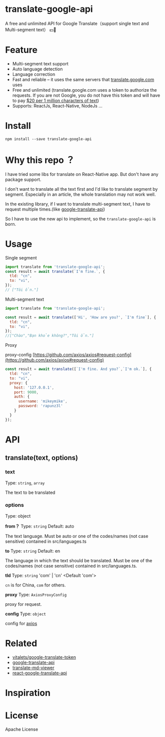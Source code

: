 # translate-google-api
A free and unlimited API for Google Translate（support single text and Multi-segment text） 💵🚫
# Feature

- Multi-segment text support
- Auto language detection
- Language correction
- Fast and reliable – it uses the same servers that [translate.google.com](https://translate.google.com/) uses
- Free and unlimited (translate.google.com uses a token to authorize the requests. If you are not Google, you do not have this token and will have to pay [$20 per 1 million characters of text](https://cloud.google.com/translate/v2/pricing))
- Supports: ReactJs, React-Native, NodeJs ...

# Install

```shell
npm install --save translate-google-api
```

# Why this repo ？

I have tried some libs for translate on React-Native app. But don't have any package support.

I don't want to translate all the text first and I'd like to translate segment by segment. Especially in an article, the whole translation may not work well.

In the existing library, if I want to translate multi-segment text, I have to request multiple times.(like [google-translate-api](https://github.com/matheuss/google-translate-api))

So I have to use the new api to implement, so the `translate-google-api` is born.

# Usage

Single segment
```javascript
import translate from 'translate-google-api';
const result = await translate(`I'm fine.`, {
  tld: "cn",
  to: "vi",
});
// ["Tôi ổn."]


```

Multi-segment text
```javascript
import translate from 'translate-google-api';

const result = await translate(['Hi', 'How are you?', `I'm fine`], {
  tld: "cn",
  to: "vi",
});
//["Chào","Bạn khỏe không?","Tôi ổn."]

```

Proxy

proxy-config [https://github.com/axios/axios#request-config](https://github.com/axios/axios#request-config)
```javascript
const result = await translate([`I'm fine. And you?`,`I'm ok.`], {
  tld: "cn",
  to: "vi",
  proxy: {
    host: '127.0.0.1',
    port: 9000,
    auth: {
      username: 'mikeymike',
      password: 'rapunz3l'
    }
  }
});
```

# API

## translate(text, options)

### text

Type: `string`, `array`

The text to be translated

### options

Type: object

**from？**
Type: `string` Default: auto

The text language. Must be auto or one of the codes/names (not case sensitive) contained in src/languages.ts

**to**
Type: `string` Default: en

The language in which the text should be translated. Must be one of the codes/names (not case sensitive) contained in src/languages.ts.

**tld**
Type: `string` 'com' | 'cn' <Default 'com'>

`cn` is for China, `com` for others.

**proxy**
Type: `AxiosProxyConfig`

proxy for request.

**config**
Type: `object`

config for [axios](https://github.com/axios/axios)

# Related
- [vitalets/google-translate-token](https://github.com/vitalets/google-translate-token)
- [google-translate-api](https://github.com/matheuss/google-translate-api)
- [translate-md-viewer](https://github.com/hua1995116/translate-md-viewer)
- [react-google-translate-api](https://github.com/Binhluan1234/react-google-translate-api)

# Inspiration

# License

Apache License